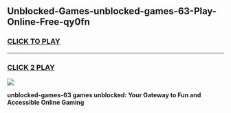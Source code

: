 
## Unblocked-Games-unblocked-games-63-Play-Online-Free-qy0fn
<h3>
<a href="https://premium76.site?title=unblocked-games-63&ref=26A">CLICK TO PLAY</a></h3>
<hr>

<h3>
<a href="https://premium76.site?title=unblocked-games-63&ref=26A">CLICK 2 PLAY</a>
  
</h3>

<a href="https://premium76.site?title=unblocked-games-63&ref=26A"><img src="https://clearcache.store/games.png"></a>


**unblocked-games-63 games unblocked: Your Gateway to Fun and Accessible Online Gaming**
